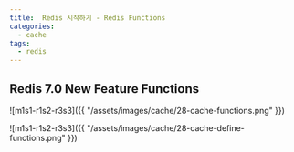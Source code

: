 ```yaml
---
title:  Redis 시작하기 - Redis Functions
categories:
  - cache 
tags:
  - redis
---
```


## Redis 7.0 New Feature Functions

![m1s1-r1s2-r3s3]({{ "/assets/images/cache/28-cache-functions.png" }}) 

![m1s1-r1s2-r3s3]({{ "/assets/images/cache/28-cache-define-functions.png" }}) 